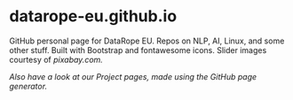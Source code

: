 # datarope-eu.github.io
GitHub personal page for DataRope EU. Repos on NLP, AI, Linux, and some other stuff.
Built with Bootstrap and fontawesome icons. Slider images courtesy of <i>pixabay.com<i>.

Also have a look at our Project pages, made using the GitHub page generator.
